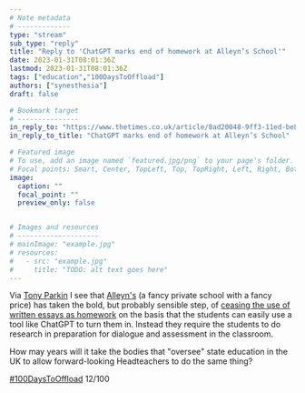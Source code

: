 ```yaml
---
# Note metadata
# -------------
type: "stream"
sub_type: "reply"
title: "Reply to 'ChatGPT marks end of homework at Alleyn’s School'"
date: 2023-01-31T08:01:36Z
lastmod: 2023-01-31T08:01:36Z
tags: ["education","100DaysToOffload"]
authors: ["synesthesia"]
draft: false

# Bookmark target
# ---------------
in_reply_to: "https://www.thetimes.co.uk/article/8ad20048-9ff3-11ed-be83-0b182bac2124?shareToken=27f32d1a7d23c66f3a47f39541689d1f"
in_reply_to_title: "ChatGPT marks end of homework at Alleyn’s School"

# Featured image
# To use, add an image named `featured.jpg/png` to your page's folder.
# Focal points: Smart, Center, TopLeft, Top, TopRight, Left, Right, BottomLeft, Bottom, BottomRight.
image:
  caption: ""
  focal_point: ""
  preview_only: false


# Images and resources
# --------------------
# mainImage: "example.jpg"
# resources:
#   - src: "example.jpg"
#     title: "TODO: alt text goes here"
---
```

Via [Tony Parkin](https://mastodonapp.uk/@tonyparkin/109782650802940698) I see that [Alleyn's](https://www.alleyns.org.uk/) (a fancy private school with a fancy price) has taken the bold, but probably sensible step, of [ceasing the use of written essays as homework](https://www.thetimes.co.uk/article/8ad20048-9ff3-11ed-be83-0b182bac2124?shareToken=27f32d1a7d23c66f3a47f39541689d1f) on the basis that the students can easily use a tool like ChatGPT to turn them in. Instead they require the students to do research in preparation for dialogue and assessment in the classroom.

How may years will it take the bodies that "oversee" state education in the UK to allow forward-looking Headteachers to do the same thing?

[#100DaysToOffload](https://100daystooffload.com/) 12/100
